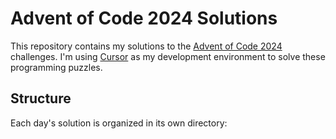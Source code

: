 # Advent of Code 2024 Solutions

This repository contains my solutions to the [Advent of Code 2024](https://adventofcode.com/2024) challenges. I'm using [Cursor](https://cursor.sh/) as my development environment to solve these programming puzzles.

## Structure

Each day's solution is organized in its own directory: 